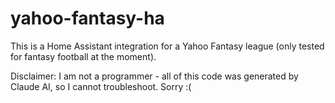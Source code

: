 # yahoo-fantasy-ha
This is a Home Assistant integration for a Yahoo Fantasy league (only tested for fantasy football at the moment). 

Disclaimer: I am not a programmer - all of this code was generated by Claude AI, so I cannot troubleshoot. Sorry :(
